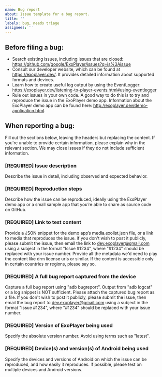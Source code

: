 ```yaml
---
name: Bug report
about: Issue template for a bug report.
title: ''
labels: bug, needs triage
assignees: ''
---
```


Before filing a bug:
-----------------------
- Search existing issues, including issues that are closed:
  https://github.com/google/ExoPlayer/issues?q=is%3Aissue
- Consult our developer website, which can be found at https://exoplayer.dev/.
  It provides detailed information about supported formats and devices.
- Learn how to create useful log output by using the EventLogger:
  https://exoplayer.dev/listening-to-player-events.html#using-eventlogger
- Rule out issues in your own code. A good way to do this is to try and
  reproduce the issue in the ExoPlayer demo app. Information about the ExoPlayer
  demo app can be found here:
  http://exoplayer.dev/demo-application.html.

When reporting a bug:
-----------------------
Fill out the sections below, leaving the headers but replacing the content. If
you're unable to provide certain information, please explain why in the relevant
section. We may close issues if they do not include sufficient information.

### [REQUIRED] Issue description
Describe the issue in detail, including observed and expected behavior.

### [REQUIRED] Reproduction steps
Describe how the issue can be reproduced, ideally using the ExoPlayer demo app
or a small sample app that you’re able to share as source code on GitHub.

### [REQUIRED] Link to test content
Provide a JSON snippet for the demo app’s media.exolist.json file, or a link to
media that reproduces the issue. If you don't wish to post it publicly, please
submit the issue, then email the link to dev.exoplayer@gmail.com using a subject
in the format "Issue #1234", where "#1234" should be replaced with your issue
number. Provide all the metadata we'd need to play the content like drm license
urls or similar. If the content is accessible only in certain countries or
regions, please say so.

### [REQUIRED] A full bug report captured from the device
Capture a full bug report using "adb bugreport". Output from "adb logcat" or a
log snippet is NOT sufficient. Please attach the captured bug report as a file.
If you don't wish to post it publicly, please submit the issue, then email the
bug report to dev.exoplayer@gmail.com using a subject in the format
"Issue #1234", where "#1234" should be replaced with your issue number.

### [REQUIRED] Version of ExoPlayer being used
Specify the absolute version number. Avoid using terms such as "latest".

### [REQUIRED] Device(s) and version(s) of Android being used
Specify the devices and versions of Android on which the issue can be
reproduced, and how easily it reproduces. If possible, please test on multiple
devices and Android versions.

<!-- DO NOT DELETE
validate_template=true
template_path=.github/ISSUE_TEMPLATE/bug.md
-->
